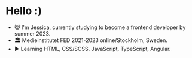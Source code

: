 # Hello :)

- 😸 I'm Jessica, currently studying to become a frontend developer by summer 2023.
- 🏛️ Medieinstitutet FED 2021-2023 online/Stockholm, Sweden.
- ▶️ Learning HTML, CSS/SCSS, JavaScript, TypeScript, Angular.

##


<!---
jsilf/jsilf is a ✨ special ✨ repository because its `README.md` (this file) appears on your GitHub profile.
You can click the Preview link to take a look at your changes.
--->

